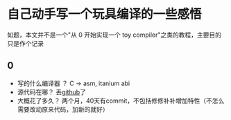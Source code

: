 # 自己动手写一个玩具编译的一些感悟
如题，本文并不是一个"从 0 开始实现一个 toy compiler"之类的教程，主要目的只是作个记录

## 0
* 写的什么编译器 ？ C -> asm, itanium abi
* 源代码在哪？  丢[github](https://github.com/vastina/vascc)了
* 大概花了多久？  两个月，40天有commit，不包括修修补补增加特性（不怎么需要改动原来代码，加新的就好）